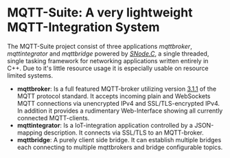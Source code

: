 # MQTT-Suite: A very lightweight MQTT-Integration System

The MQTT-Suite project consist of three applications *mqttbroker*, *mqttintegrator* and *mqttbridge* powered by *[SNode.C](https://github.com/VolkerChristian/snode.c)*, a single threaded, single tasking framework for networking applications written entirely in C++. Due to it's little resource usage it is especially usable on resource limited systems.

- **mqttbroker**: Is a full featured MQTT-broker utilizing version [3.1.1](https://docs.oasis-open.org/mqtt/mqtt/v3.1.1/mqtt-v3.1.1.html) of the MQTT protocol standard. It accepts incoming plain and WebSockets MQTT connections via unencrypted IPv4 and SSL/TLS-encrypted IPv4.
  In addition it provides a rudimentary Web-Interface showing all currently connected MQTT-clients.
- **mqttintegrator**: Is a IoT-integration application controlled by a JSON-mapping description. It connects via SSL/TLS to an MQTT-broker.
- **mqttbridge**: A purely client side bridge. It can establish multiple bridges each connecting to multiple mqttbrokers and bridge configurable topics.




